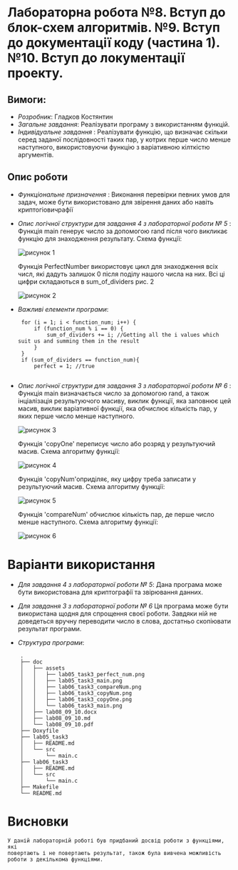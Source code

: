 # Лабораторна робота №8. Вступ до блок-схем алгоритмів. №9. Вступ до документації коду (частина 1). №10. Вступ до локументації проекту.

## Вимоги:
* *Розробник*: Гладков Костянтин
* *Загальне завдання*: Реалізувати програму з використанням функцій.
* *Індивідуальне завдання* : Реалізувати функцію, що визначає скільки серед заданої послідовності таких пар, у котрих перше число менше наступного, використовуючи функцію з варіативною кілткістю аргументів.
## Опис роботи
* *Функціональне призначення* :      Виконання перевірки певних умов для задач, може бути використовано
для звірення даних або навіть криптогiовичрафії

* *Опис логічної структури для завдання 4 з лабораторної роботи № 5* :
	Функція main генерує число за допомогою rand пiсля чого викликає функцію для знаходження результату. Схема функції:
	
	![рисунок 1](assets/lab05_task4_main.png)
	
	Функція PerfectNumber використовує цикл для знаходження всіх числ, які дадуть залишок 0 після поділу нашого числа на них. Всі ці цифри складаються в sum_of_dividers рис. 2
	
	![рисунок 2](assets/lab05_task4_perfect_num.png)
	

* *Важливі елементи програми*:

   ```
	for (i = 1; i < function_num; i++) {
		if (function_num % i == 0) {
			sum_of_dividers += i; //Getting all the i values which suit us and summing them in the result
		}
	}
	if (sum_of_dividers == function_num){
		perfect = 1; //true
	
   ```

* *Опис логічної структури для завдання 3 з лабораторної роботи № 6* :
	Функція main визначається число за допомогoю rand, а також інціалізація результуючого масиву, виклик функції, яка заповнює цей масив, виклик варіативної функції, яка обчислює кількість пар, у яких перше число менше наступного. 
	
	![рисунок 3](assets/lab06_task3_main.png)
	
	Функція 'copyOne' переписує число або розряд у результуючий масив. Схема алгоритму функції:
	
	![рисунок 4](assets/lab06_task3_copyOne.png)
	
	Функція 'copyNum'оприділяє, яку цифру треба записати у результуючий масив. Схема алгоритму функції:
	
	![рисунок 5](assets/lab06_task3_copyNum.png)
	
	Функція 'compareNum' обчислює кількість пар, де перше число менше наступного. Схема алгоритму функції:
	
	![рисунок 6](assets/lab06_task3_compareNum.png)
	
# Варіанти використання
* *Для завдання 4 з лабораторної роботи № 5*:
    Дана програма може бути використована для криптографiї та звiрювання
	данних.
   
	
* *Для завдання 3 з лабораторної роботи № 6*
    Ця програма може бути використана щодня для спрощення своєї роботи.
	Завдяки ній не доведеться вручну переводити число в слова, достатньо скопіювати результат програми.

	
* *Структура програми*:
```	
	.
	├── doc
	│   ├── assets
	│   │   ├── lab05_task3_perfect_num.png
	│   │   ├── lab05_task3_main.png
	│   │   ├── lab06_task3_compareNum.png
	│   │   ├── lab06_task3_copyNum.png
	│   │   ├── lab06_task3_copyOne.png
	│   │   └── lab06_task3_main.png
	│   ├── lab08_09_10.docx
	│   ├── lab08_09_10.md
	│   └── lab08_09_10.pdf
	├── Doxyfile
	├── lab05_task3
	│   ├── README.md
	│   └── src
	│       └── main.c
	├── lab06_task3
	│   ├── README.md
	│   └── src
	│       └── main.c
	├── Makefile
	└── README.md

```
# Висновки
	У даній лабораторній роботі був придбаний досвід роботи з функціями, які
	повертають і не повертають результат, також була вивчена можливість роботи з декількома функціями.








